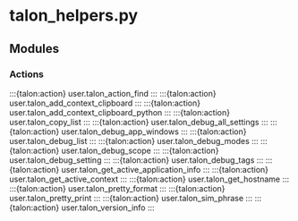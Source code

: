 # talon_helpers.py

## Modules

### Actions

:::{talon:action} user.talon_action_find
:::
:::{talon:action} user.talon_add_context_clipboard
:::
:::{talon:action} user.talon_add_context_clipboard_python
:::
:::{talon:action} user.talon_copy_list
:::
:::{talon:action} user.talon_debug_all_settings
:::
:::{talon:action} user.talon_debug_app_windows
:::
:::{talon:action} user.talon_debug_list
:::
:::{talon:action} user.talon_debug_modes
:::
:::{talon:action} user.talon_debug_scope
:::
:::{talon:action} user.talon_debug_setting
:::
:::{talon:action} user.talon_debug_tags
:::
:::{talon:action} user.talon_get_active_application_info
:::
:::{talon:action} user.talon_get_active_context
:::
:::{talon:action} user.talon_get_hostname
:::
:::{talon:action} user.talon_pretty_format
:::
:::{talon:action} user.talon_pretty_print
:::
:::{talon:action} user.talon_sim_phrase
:::
:::{talon:action} user.talon_version_info
:::
